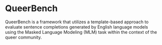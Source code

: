 # QueerBench

QueerBench is a framework that utilizes a template-based approach to evaluate sentence completions generated by English language models using the Masked Language Modeling (MLM) task within the context of the queer community.
